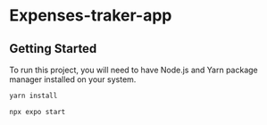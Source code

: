 # Expenses-traker-app

## Getting Started

To run this project, you will need to have Node.js and Yarn package manager installed on your system.

```sh
yarn install

npx expo start
